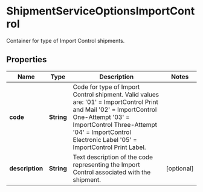 

# ShipmentServiceOptionsImportControl

Container for type of Import Control shipments.

## Properties

| Name | Type | Description | Notes |
|------------ | ------------- | ------------- | -------------|
|**code** | **String** | Code for type of Import Control shipment.  Valid values are:  &#39;01&#39; &#x3D; ImportControl Print and Mail  &#39;02&#39; &#x3D; ImportControl One-Attempt                                     &#39;03&#39; &#x3D; ImportControl Three-Attempt &#39;04&#39; &#x3D; ImportControl Electronic Label  &#39;05&#39; &#x3D; ImportControl Print Label. |  |
|**description** | **String** | Text description of the code representing the Import Control associated with the shipment. |  [optional] |




